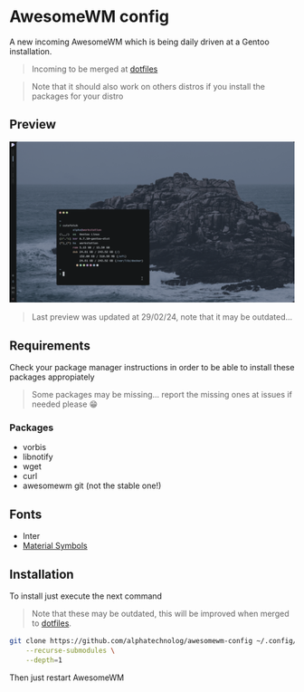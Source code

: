 # AwesomeWM config

A new incoming AwesomeWM which is being daily driven at a Gentoo installation.

> Incoming to be merged at [dotfiles](https://github.com/AlphaTechnolog/dotfiles)

> Note that it should also work on others distros if you install the packages for your distro

## Preview

![preview](./.github/assets/preview.png)

> Last preview was updated at 29/02/24, note that it may be outdated...

## Requirements

Check your package manager instructions in order to be able to install these packages
appropiately

> Some packages may be missing... report the missing ones at issues if needed please :grin:

### Packages

- vorbis
- libnotify
- wget
- curl
- awesomewm git (not the stable one!)

## Fonts

- Inter
- [Material Symbols](https://github.com/google/material-design-icons/tree/master/variablefont)

## Installation

To install just execute the next command

> Note that these may be outdated, this will be improved when merged to [dotfiles](https://github.com/alphatechnolog/dotfiles).

```sh
git clone https://github.com/alphatechnolog/awesomewm-config ~/.config/awesome \
    --recurse-submodules \
    --depth=1
```

Then just restart AwesomeWM

